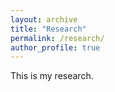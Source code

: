 ```yaml
---
layout: archive
title: "Research"
permalink: /research/
author_profile: true
---
```


This is my research.